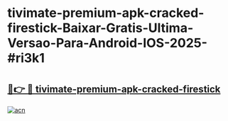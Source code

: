 # tivimate-premium-apk-cracked-firestick-Baixar-Gratis-Ultima-Versao-Para-Android-IOS-2025-#ri3k1

# <h2><a href="https://ainizakaria.my?title=tivimate-premium-apk-cracked-firestick&ref=22M">🔗👉 🔴 tivimate-premium-apk-cracked-firestick</a></h2>

[![acn](https://github.com/user-attachments/assets/0f9c940e-d8b0-45ae-aac7-cd30a18b3e1c)](https://ainizakaria.my?title=tivimate-premium-apk-cracked-firestick&ref=22M)

